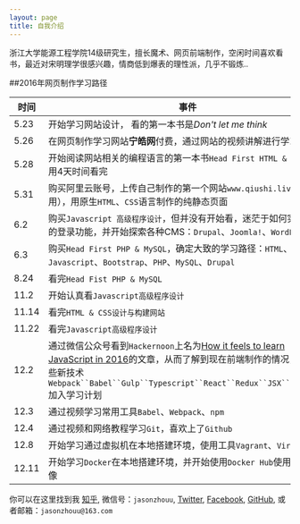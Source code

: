 ```yaml
---
layout: page
title: 自我介绍
---
```


浙江大学能源工程学院14级研究生，擅长魔术、网页前端制作，空闲时间喜欢看书，最近对宋明理学很感兴趣，情商低到爆表的理性派，几乎不锻炼..

##2016年网页制作学习路径

时间 | 事件
---- | ----
5.23 | 开始学习网站设计，	看的第一本书是*Don't let me think*
5.26 | 在网页制作学习网站**宁皓网**付费，通过网站的视频讲解进行学习
5.28 | 开始阅读网站相关的编程语言的第一本书`Head First HTML & CSS`，并用4天时间看完
5.31 | 购买阿里云账号，上传自己制作的第一个网站`www.qiushi.live`（已停用），用原生`HTML`、`CSS`语言制作的纯静态页面
6.2 | 购买`Javascript 高级程序设计`，但并没有开始看，迷茫于如何实现网站的登录功能，并开始探索各种CMS：`Drupal`、`Joomla!`、`WordPress`
6.3 | 购买`Head First PHP & MySQL`，确定大致的学习路径：`HTML`、`CSS`、`Javascript`、`Bootstrap`、`PHP`、`MySQL`、`Drupal`
8.24 | 看完`Head Fist PHP & MySQL`
11.2 | 开始认真看`Javascript高级程序设计`
11.14 | 看完`HTML & CSS设计与构建网站`
11.22 | 看完`Javascript高级程序设计`
12.2 | 通过微信公众号看到`Hackernoon`上名为[How it feels to learn JavaScript in 2016](https://hackernoon.com/how-it-feels-to-learn-javascript-in-2016-d3a717dd577f#.vwunh4whs)的文章，从而了解到现在前端制作的情况，并将一些新技术`Webpack``Babel``Gulp``Typescript``React``Redux``JSX``npm``Git`加入学习计划
12.3 | 通过视频学习常用工具`Babel`、`Webpack`、`npm`
12.4 | 通过视频和网络教程学习`Git`，喜欢上了`Github`
12.8 | 开始学习通过虚拟机在本地搭建环境，使用工具`Vagrant`、`VirtualBox`
12.11 | 开始学习`Docker`在本地搭建环境，并开始使用`Docker Hub`使用开源的镜像

你可以在这里找到我 [知乎](https://www.zhihu.com/people/jasonzhouu/activities),
微信号：`jasonzhouu`,
[Twitter](https://twitter.com/jasonzhouu),
[Facebook](https://www.facebook.com/jasonzhouu),
[GitHub](https://github.com/jasonzhouu),
或者邮箱：`jasonzhouu@163.com`
